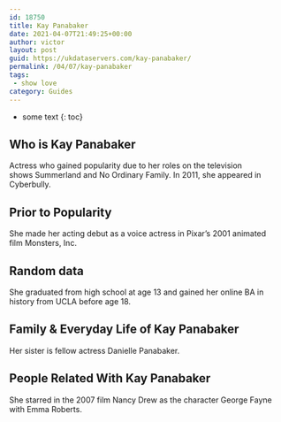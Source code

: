 ```yaml
---
id: 18750
title: Kay Panabaker
date: 2021-04-07T21:49:25+00:00
author: victor
layout: post
guid: https://ukdataservers.com/kay-panabaker/
permalink: /04/07/kay-panabaker
tags:
 - show love
category: Guides
---
```


* some text
{: toc}


## Who is Kay Panabaker



Actress who gained popularity due to her roles on the television shows Summerland and No Ordinary Family. In 2011, she appeared in Cyberbully.

                
                
                
## Prior to Popularity



She made her acting debut as a voice actress in Pixar&#8217;s 2001 animated film Monsters, Inc.

                
                
                
## Random data



She graduated from high school at age 13 and gained her online BA in history from UCLA before age 18.

                
                
                
## Family & Everyday Life of Kay Panabaker



Her sister is fellow actress Danielle Panabaker.

                
                
                
## People Related With Kay Panabaker



She starred in the 2007 film Nancy Drew as the character George Fayne with Emma Roberts.

                
              
            
          
          
          